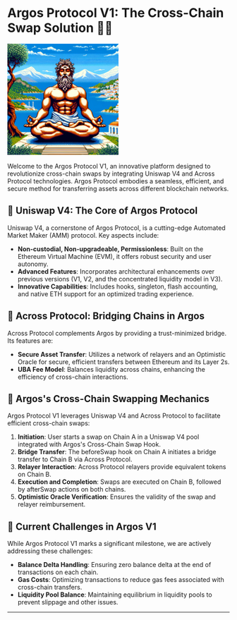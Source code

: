 # Argos Protocol V1: The Cross-Chain Swap Solution 🧘‍♂️
<img src="./argos.png" alt="odyssey_gif" width="50%" />

Welcome to the Argos Protocol V1, an innovative platform designed to revolutionize cross-chain swaps by integrating Uniswap V4 and Across Protocol technologies. Argos Protocol embodies a seamless, efficient, and secure method for transferring assets across different blockchain networks.

## 🦄 Uniswap V4: The Core of Argos Protocol

Uniswap V4, a cornerstone of Argos Protocol, is a cutting-edge Automated Market Maker (AMM) protocol. Key aspects include:

- **Non-custodial, Non-upgradeable, Permissionless**: Built on the Ethereum Virtual Machine (EVM), it offers robust security and user autonomy.
- **Advanced Features**: Incorporates architectural enhancements over previous versions (V1, V2, and the concentrated liquidity model in V3).
- **Innovative Capabilities**: Includes hooks, singleton, flash accounting, and native ETH support for an optimized trading experience.

## 🌉 Across Protocol: Bridging Chains in Argos

Across Protocol complements Argos by providing a trust-minimized bridge. Its features are:

- **Secure Asset Transfer**: Utilizes a network of relayers and an Optimistic Oracle for secure, efficient transfers between Ethereum and its Layer 2s.
- **UBA Fee Model**: Balances liquidity across chains, enhancing the efficiency of cross-chain interactions.

## 🔀 Argos's Cross-Chain Swapping Mechanics

Argos Protocol V1 leverages Uniswap V4 and Across Protocol to facilitate efficient cross-chain swaps:

1. **Initiation**: User starts a swap on Chain A in a Uniswap V4 pool integrated with Argos's Cross-Chain Swap Hook.
2. **Bridge Transfer**: The beforeSwap hook on Chain A initiates a bridge transfer to Chain B via Across Protocol.
3. **Relayer Interaction**: Across Protocol relayers provide equivalent tokens on Chain B.
4. **Execution and Completion**: Swaps are executed on Chain B, followed by afterSwap actions on both chains.
5. **Optimistic Oracle Verification**: Ensures the validity of the swap and relayer reimbursement.

## 🚩 Current Challenges in Argos V1

While Argos Protocol V1 marks a significant milestone, we are actively addressing these challenges:

- **Balance Delta Handling**: Ensuring zero balance delta at the end of transactions on each chain.
- **Gas Costs**: Optimizing transactions to reduce gas fees associated with cross-chain transfers.
- **Liquidity Pool Balance**: Maintaining equilibrium in liquidity pools to prevent slippage and other issues.

---
